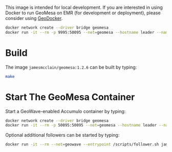 This image is intended for local development.
If you are interested in using Docker to run GeoMesa on EMR (for development or deployment),
please consider using [GeoDocker](https://github.com/geodocker/geodocker).

```bash
docker network create --driver bridge geomesa
docker run -it --rm -p 9995:50095 --net=geomesa --hostname leader --name leader jamesmcclain/geomesa:1.2.6
```

# Build #

The image `jamesmcclain/geomesa:1.2.6` can be built by typing:
```bash
make
```

# Start The GeoMesa Container #

Start a GeoWave-enabled Accumulo container by typing:
```bash
docker network create --driver bridge geomesa
docker run -it --rm -p 50095:50095 --net=geomesa --hostname leader --name leader jamesmcclain/geomesa:1.2.6
```

Optional additional followers can be started by typing:
```bash
docker run -it --rm --net=geowave --entrypoint /scripts/follower.sh jamesmcclain/geomesa:1.2.6
```
